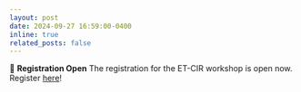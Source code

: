 ```yaml
---
layout: post
date: 2024-09-27 16:59:00-0400
inline: true
related_posts: false
---
```


:mega: **Registration Open** The registration for the ET-CIR workshop is open now. Register [here](https://forms.office.com/r/5ZKEbKyUbG)!
